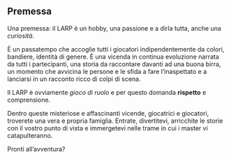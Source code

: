<h2 id="Premessa" class="anchor">Premessa</h2>

Una premessa: il LARP è un hobby, una passione e a dirla tutta, anche una _curiosità_. 

È un passatempo che accoglie tutti i giocatori indipendentemente da colori, bandiere, identità di genere. È una vicenda in continua evoluzione narrata da tutti i partecipanti, una storia da raccontare davanti ad una buona birra, un momento che avvicina le persone e le sfida a fare l’inaspettato e a lanciarsi in un racconto ricco di colpi di scena. 

Il LARP è ovviamente _gioco di ruolo_ e per questo domanda **rispetto** e comprensione. 

Dentro queste misteriose e affascinanti vicende, giocatrici e giocatori, troverete una vera e propria famiglia. Entrate, divertitevi, arricchite le storie con il vostro punto di vista e immergetevi nelle trame in cui i master vi catapulteranno. 

Pronti all’avventura? 